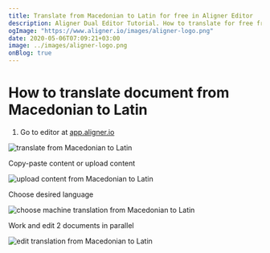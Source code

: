 ```yaml
---
title: Translate from Macedonian to Latin for free in Aligner Editor
description: Aligner Dual Editor Tutorial. How to translate for free from Macedonian to Latin. Aligner is multilingual document management platform. 
ogImage: "https://www.aligner.io/images/aligner-logo.png"
date: 2020-05-06T07:09:21+03:00
image: ../images/aligner-logo.png
onBlog: true
---
```


# How to translate document from Macedonian to Latin

1. Go to editor at [app.aligner.io](https://app.aligner.io "Aligner App web page")

![translate from Macedonian to Latin](../aligner-blank-editor.png "translate from Macedonian to Latin")

Copy-paste content or upload content

![upload content from Macedonian to Latin](../aligner-uploaded-document.png "upload content from Macedonian to Latin")

Choose desired language

![choose machine translation from Macedonian to Latin](../aligner-language-dropdown.png "choose machine translation from Macedonian to Latin")

Work and edit 2 documents in parallel

![edit translation from Macedonian to Latin](../aligner-double-sitded-editor.png "edit translation from Macedonian to Latin")

